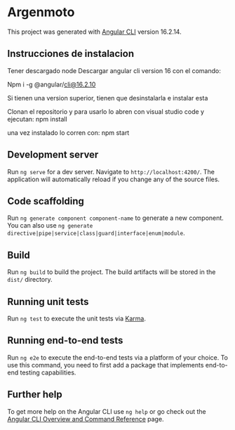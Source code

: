 # Argenmoto

This project was generated with [Angular CLI](https://github.com/angular/angular-cli) version 16.2.14.

## Instrucciones de instalacion

Tener descargado node
Descargar angular cli version 16 con el comando:

Npm i -g @angular/cli@16.2.10

Si tienen una version superior, tienen que desinstalarla e instalar esta

Clonan el repositorio y para usarlo lo abren con visual studio code y ejecutan:
npm install

una vez instalado lo corren con:
npm start





## Development server

Run `ng serve` for a dev server. Navigate to `http://localhost:4200/`. The application will automatically reload if you change any of the source files.

## Code scaffolding

Run `ng generate component component-name` to generate a new component. You can also use `ng generate directive|pipe|service|class|guard|interface|enum|module`.

## Build

Run `ng build` to build the project. The build artifacts will be stored in the `dist/` directory.

## Running unit tests

Run `ng test` to execute the unit tests via [Karma](https://karma-runner.github.io).

## Running end-to-end tests

Run `ng e2e` to execute the end-to-end tests via a platform of your choice. To use this command, you need to first add a package that implements end-to-end testing capabilities.

## Further help

To get more help on the Angular CLI use `ng help` or go check out the [Angular CLI Overview and Command Reference](https://angular.io/cli) page.
